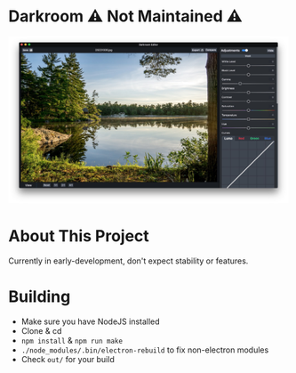 # Darkroom ⚠️ Not Maintained ⚠️

![screenshot](/docs/image/screenshot.jpg)

# About This Project
Currently in early-development, don't expect stability or features.

# Building
* Make sure you have NodeJS installed
* Clone & cd
* `npm install` & `npm run make`
* `./node_modules/.bin/electron-rebuild` to fix non-electron modules
* Check `out/` for your build
